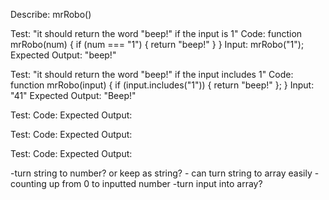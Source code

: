 Describe: mrRobo()

Test: "it should return the word "beep!" if the input is 1"
Code: function mrRobo(num) {
  if (num === "1") {
    return "beep!"
  } 
}
Input: mrRobo("1");
Expected Output: "beep!"

Test: "it should return the word "beep!" if the input includes 1"
Code: function mrRobo(input) {
  if (input.includes("1")) {
    return "beep!"
  };
}
Input: "41"
Expected Output: "Beep!"

Test: 
Code: 
Expected Output: 

Test: 
Code: 
Expected Output: 

Test: 
Code: 
Expected Output: 


-turn string to number? or keep as string? - can turn string to array easily
-counting up from 0 to inputted number
-turn input into array?